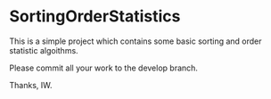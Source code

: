 # SortingOrderStatistics

This is a simple project which contains some basic sorting and order statistic algoithms.

Please commit all your work to the develop branch.

Thanks,
IW.
